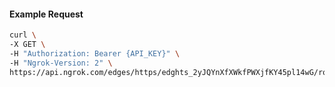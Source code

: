 <!-- Code generated for API Clients. DO NOT EDIT. -->

#### Example Request

```bash
curl \
-X GET \
-H "Authorization: Bearer {API_KEY}" \
-H "Ngrok-Version: 2" \
https://api.ngrok.com/edges/https/edghts_2yJQYnXfXWkfPWXjfKY45pl14wG/routes/edghtsrt_2yJQYn7vVk9Of3n4loROwG4TaAA/oidc
```
